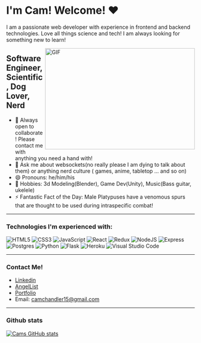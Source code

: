 # I'm Cam! Welcome! ❤

<!--
**CamChandler98/CamChandler98** is a ✨ _special_ ✨ repository because its `README.md` (this file) appears on your GitHub profile.

Here are some ideas to get you started:

- 🔭 I’m currently working on ...
- 🌱 I’m currently learning ...
- 👯 I’m looking to collaborate on ...
- 🤔 I’m looking for help with ...
- 💬 Ask me about ...
- 📫 How to reach me: ...
- 😄 Pronouns: ...
- ⚡ Fun fact: ...
-->

I am a passionate web developer with experience in frontend and backend technologies. Love all things science and tech! I am always looking for something new to learn!

<img align="right" alt="GIF" src="https://64.media.tumblr.com/155fff0a8c45f385c6861c71e446536f/tumblr_pjmtn7b19j1vbdodoo1_1280.gif" width="400" height="270">

## Software Engineer, Scientific, Dog Lover, Nerd
- 👯 Always open to collaborate! Please contact me with anything you need a hand with!
- 💬 Ask me about websockets(no really please I am dying to talk about them) or anything nerd culture ( games, anime, tabletop ... and so on)
- 😄 Pronouns: he/him/his
- 🤩 Hobbies: 3d Modeling(Blender), Game Dev(Unity), Music(Bass guitar, ukelele)
- ⚡ Fantastic Fact of the Day: Male Platypuses have a venomous spurs that are thought to be used during intraspecific combat!

---


### Technologies I'm experienced with:
![HTML5](https://img.shields.io/badge/html5-%23E34F26.svg?&style=for-the-badge&logo=html5&logoColor=white)
<img alt="CSS3" src="https://img.shields.io/badge/css3-%231572B6.svg?&style=for-the-badge&logo=css3&logoColor=white"/>
<img alt="JavaScript" src="https://img.shields.io/badge/javascript-%23323330.svg?&style=for-the-badge&logo=javascript&logoColor=%23F7DF1E"/>
<img alt="React" src="https://img.shields.io/badge/react-%2320232a.svg?&style=for-the-badge&logo=react&logoColor=%2361DAFB"/>
<img alt="Redux" src="https://img.shields.io/badge/redux-%23593d88.svg?&style=for-the-badge&logo=redux&logoColor=white"/>
<img alt="NodeJS" src="https://img.shields.io/badge/node.js-%2343853D.svg?&style=for-the-badge&logo=node.js&logoColor=white"/>
![Express](https://img.shields.io/badge/Express.js-000000?style=for-the-badge&logo=express&logoColor=white)
<img alt="Postgres" src ="https://img.shields.io/badge/postgres-%23316192.svg?&style=for-the-badge&logo=postgresql&logoColor=white"/>
<img alt="Python" src="https://img.shields.io/badge/python-%2314354C.svg?&style=for-the-badge&logo=python&logoColor=white"/>
<img alt="Flask" src="https://img.shields.io/badge/flask-%23000.svg?&style=for-the-badge&logo=flask&logoColor=white"/>
<img alt="Heroku" src="https://img.shields.io/badge/heroku-%23430098.svg?&style=for-the-badge&logo=heroku&logoColor=white"/>
<img alt="Visual Studio Code" src="https://img.shields.io/badge/VisualStudioCode-0078d7.svg?&style=for-the-badge&logo=visual-studio-code&logoColor=white"/>
<br />

---

### Contact Me!
- [Linkedin](https://www.linkedin.com/in/cameron-chandler-dev/)
- [AngelList](https://angel.co/u/cameron-chandler)
- [Portfolio](https://camchandler98.github.io/)
- Email: camchandler15@gmail.com

---

### Github stats
[![Cams GitHub stats](https://github-readme-stats.vercel.app/api?username=CamChandler98&count_private=true&show_icons=true&theme=dracula
)](https://github.com/CamChandler98?tab=repositories)
